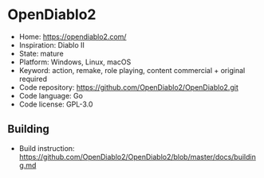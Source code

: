 # OpenDiablo2

- Home: https://opendiablo2.com/
- Inspiration: Diablo II
- State: mature
- Platform: Windows, Linux, macOS
- Keyword: action, remake, role playing, content commercial + original required
- Code repository: https://github.com/OpenDiablo2/OpenDiablo2.git
- Code language: Go
- Code license: GPL-3.0

## Building

- Build instruction: https://github.com/OpenDiablo2/OpenDiablo2/blob/master/docs/building.md
